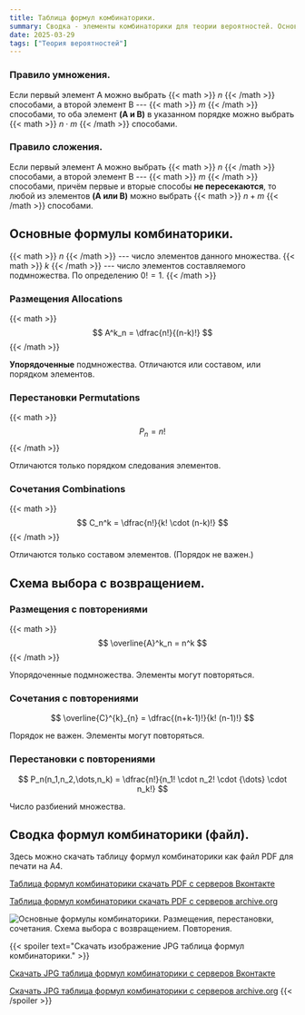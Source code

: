 ```yaml
---
title: Таблица формул комбинаторики.
summary: Сводка - элементы комбинаторики для теории вероятностей. Основные формулы.
date: 2025-03-29
tags: ["Теория вероятностей"]
---
```


### Правило умножения.

Если первый элемент A можно выбрать {{< math >}} $n$ {{< /math >}} способами, а второй элемент B --- {{< math >}} $m$ {{< /math >}} способами, то оба элемент **(A и B)** в указанном порядке можно выбрать {{< math >}} $n \cdot m$ {{< /math >}} способами.

### Правило сложения.

Если первый элемент A можно выбрать {{< math >}} $n$ {{< /math >}} способами, а второй элемент B --- {{< math >}} $m$ {{< /math >}} способами, причём первые и вторые способы **не пересекаются**, то любой из элементов **(A или B)** можно выбрать {{< math >}} $n + m$ {{< /math >}} способами.

## Основные формулы комбинаторики.

{{< math >}}
$n$ {{< /math >}} --- число элементов данного множества.
{{< math >}} $k$ {{< /math >}} --- число элементов составляемого подмножества. По определению $0! = 1$.
{{< /math >}}

### Размещения Allocations

{{< math >}}
$$ A^k_n = \dfrac{n!}{(n-k)!} $$
{{< /math >}}

**Упорядоченные** подмножества. Отличаются или составом, или порядком элементов.

### Перестановки Permutations

{{< math >}}
$$ P_n = n! $$
{{< /math >}}

Отличаются только порядком следования элементов.

### Сочетания Combinations

{{< math >}}
$$ C_n^k = \dfrac{n!}{k! \cdot (n-k)!} $$
{{< /math >}}

Отличаются только составом  элементов. (Порядок не важен.) 

## Схема выбора с возвращением.

### Размещения с повторениями

{{< math >}}
$$ \overline{A}^k_n = n^k $$
{{< /math >}}

Упорядоченные подмножества. Элементы могут повторяться.

### Сочетания с повторениями

$$ \overline{C}^{k}_{n} = \dfrac{(n+k-1)!}{k! (n-1)!} $$

Порядок не важен. Элементы могут повторяться.

### Перестановки с повторениями

$$ P_n(n_1,n_2,\dots,n_k) = \dfrac{n!}{n_1! \cdot n_2! \cdot {\dots} \cdot n_k!} $$

Число разбиений множества.

## Сводка формул комбинаторики (файл).

Здесь можно скачать таблицу формул комбинаторики как файл PDF для печати на A4.

[Таблица формул комбинаторики скачать PDF с серверов Вконтакте](https://vk.com/doc-228086099_685650944)

[Таблица формул комбинаторики скачать PDF с серверов archive.org](https://ia600109.us.archive.org/5/items/actions-on-events-probability-theory/Combinatorics-formula-table.pdf)

![Основные формулы комбинаторики. Размещения, перестановки, cочетания. Схема выбора с возвращением. Повторения. ](https://sun9-11.userapi.com/impg/Yh58oaiHFKfHsw5qsot8_IbhGhQyO_xO6sK7BQ/OtYeVqUjUKc.jpg?size=1241x1754&quality=95&sign=01ba7a6a1b39d52377a0ec70880ecdfe&type=album "Сводка формул комбинаторики.")

{{< spoiler text="Скачать изображение JPG таблица формул комбинаторики." >}}

[Скачать JPG таблица формул комбинаторики с серверов Вконтакте](https://sun9-11.userapi.com/impg/Yh58oaiHFKfHsw5qsot8_IbhGhQyO_xO6sK7BQ/OtYeVqUjUKc.jpg?size=1241x1754&quality=95&sign=01ba7a6a1b39d52377a0ec70880ecdfe&type=album)

[Скачать JPG таблица формул комбинаторики с серверов archive.org](https://ia600109.us.archive.org/5/items/actions-on-events-probability-theory/Combinatorics-formula-table_0000.jpg)
{{< /spoiler >}}